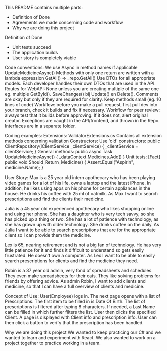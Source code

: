This README contains multiple parts:
- Definition of Done
- Agreements we made concerning code and workflow
- Why we are doing this project

Definition of Done
- Unit tests succeed
- The application builds
- User story is completely viable


Code conventions:
We use Async in method names if applicable
UpdateMedicineAsync()
Methods with only one return are written with a lambda expression
GetAll() => _repo.GetAll()
Use DTOs for all appropriate models. Each developer handles their own DTOs that are used in the API.
Routes for WebAPI: None unless you are creating multiple of the same one eg. multiple GetById().
SaveChanges() bij Update() en Delete().
Comments are okay but only if they are required for clarity.
Keep methods small (eg. 10 lines of code)
Workflow: before you make a pull request, first pull dev into your branch, check it builds and fix if necessary.
Workflow for peer review: always test that it builds before approving. If it does not, alert original creator.
Exceptions are caught in the API/frontend, and thrown in the Repo.
Interfaces are in a separate folder.

Coding examples:
Extensions:
ValidatorExtensions.cs
Contains all extension methods concerning validation
Constructors:
Use 'old' constructors:
public ClientRepository(IClientService _clientService)
{
_clientService = clientService;
}
General methods:
public async Task UpdateMedicineAsync()
{
_dataContext.Medicines.Add()
}
Unit tests:
[Fact]
public void Should_Return_Medicine()
{
Assert.Equal("Aspirin", medicine.Name);
}

User Story:
Max is a 25 year old intern apothecary who has been playing video games for a lot of his life, owns a laptop and the latest iPhone. 
In addition, he likes using apps on his phone for certain appliances in the house.
He drinks his coffee with 25 ml of oatmilk. 
As Max I want to search prescriptions and find the clients their medicine.

Julia is a 45 year old experienced apothecary who likes shopping online and using her phone. 
She has a daughter who is very tech savvy, so she has picked up a thing or two. 
She has a lot of patience with technology, as she has grown up with older technology. She drinks coffee on the daily. 
As Julia I want to be able to search prescriptions that are for the appropriate client so I can provide them the medicine.

Lex is 65, nearing retirement and is not a big fan of technology. 
He has very little patience for it and finds it difficult to understand so gets easily frustrated. 
He doesn't own a computer. 
As Lex I want to be able to easily search prescriptions for clients and find the medicine they need. 

Robin is a 37 year old admin, very fond of spreadsheets and schedules. They even make spreadsheets for their cats.
They like solving problems for friends by offering advice. 
As admin Robin, I want to add clients and medicine, so that I can have a full overview of clients and medicine.

Concept of Use:
User(Employee) logs in. The next page opens with a list of Prescriptions. 
The first item to be filled in is Date Of Birth. 
The list of prescriptions is filtered after typing 8 characters.
If needed, a Last Name can be filled in which further filters the list.
User then clicks the specified Client. A page is displayed with Client info and prescription info.
User can then click a button to verify that the prescription has been handled. 

Why we are doing this project 
We wanted to keep practicing our C# and we wanted to learn and experiment with React.
We also wanted to work on a project together to practice working in a team.
